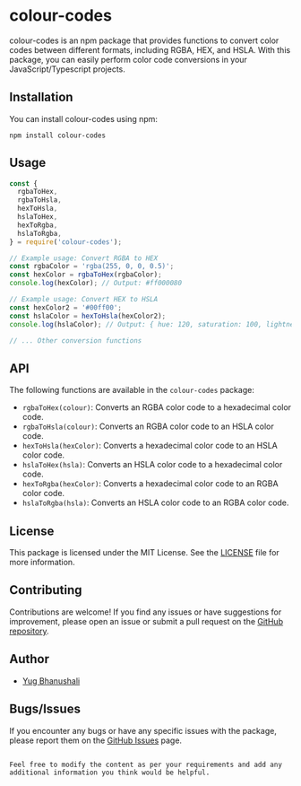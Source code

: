 # colour-codes

colour-codes is an npm package that provides functions to convert color codes between different formats, including RGBA, HEX, and HSLA. With this package, you can easily perform color code conversions in your JavaScript/Typescript projects.

## Installation

You can install colour-codes using npm:

```shell
npm install colour-codes
```

## Usage

```javascript
const {
  rgbaToHex,
  rgbaToHsla,
  hexToHsla,
  hslaToHex,
  hexToRgba,
  hslaToRgba,
} = require('colour-codes');

// Example usage: Convert RGBA to HEX
const rgbaColor = 'rgba(255, 0, 0, 0.5)';
const hexColor = rgbaToHex(rgbaColor);
console.log(hexColor); // Output: #ff000080

// Example usage: Convert HEX to HSLA
const hexColor2 = '#00ff00';
const hslaColor = hexToHsla(hexColor2);
console.log(hslaColor); // Output: { hue: 120, saturation: 100, lightness: 50, alpha: 1, hslString: 'hsla(120,100,50,1)' }

// ... Other conversion functions
```

## API

The following functions are available in the `colour-codes` package:

- `rgbaToHex(colour)`: Converts an RGBA color code to a hexadecimal color code.
- `rgbaToHsla(colour)`: Converts an RGBA color code to an HSLA color code.
- `hexToHsla(hexColor)`: Converts a hexadecimal color code to an HSLA color code.
- `hslaToHex(hsla)`: Converts an HSLA color code to a hexadecimal color code.
- `hexToRgba(hexColor)`: Converts a hexadecimal color code to an RGBA color code.
- `hslaToRgba(hsla)`: Converts an HSLA color code to an RGBA color code.

## License

This package is licensed under the MIT License. See the [LICENSE](./LICENSE) file for more information.

## Contributing

Contributions are welcome! If you find any issues or have suggestions for improvement, please open an issue or submit a pull request on the [GitHub repository](https://github.com/YugBhanushali/color-codes-npm-package).

## Author

- [Yug Bhanushali](https://github.com/YugBhanushali)

## Bugs/Issues

If you encounter any bugs or have any specific issues with the package, please report them on the [GitHub Issues](https://github.com/YugBhanushali/color-codes-npm-package/issues) page.

```

Feel free to modify the content as per your requirements and add any additional information you think would be helpful.
